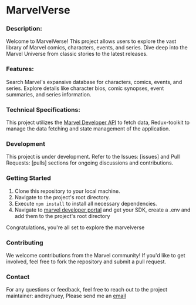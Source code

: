 # MarvelVerse

### Description: 

Welcome to MarvelVerse! This project allows users to explore the vast library of Marvel comics, characters, events, and series. Dive deep into the Marvel Universe from classic stories to the latest releases.

### Features:

Search Marvel's expansive database for characters, comics, events, and series.
Explore details like character bios, comic synopses, event summaries, and series information.

### Technical Specifications:
This project utilizes the [Marvel Developer API](https://developer.marvel.com/) to fetch data, Redux-toolkit to manage the data fetching and state management of the application.

### Development

This project is under development. Refer to the Issues: [issues] and Pull Requests: [pulls] sections for ongoing discussions and contributions.


### Getting Started

1. Clone this repository to your local machine.
2. Navigate to the project's root directory.
3. Execute `npm install` to install all necessary dependencies.
4. Navigate to [marvel developer portal](https://developer.marvel.com/) and get your SDK, create a .env and add them to the project's root directory

Congratulations, you're all set to explore the marvelverse

### Contributing

We welcome contributions from the Marvel community! If you'd like to get involved, feel free to fork the repository and submit a pull request.


### Contact

For any questions or feedback, feel free to reach out to the project maintainer: andreyhuey, Please send me an [email](mailto:andreyhuey777@gmail.com)
